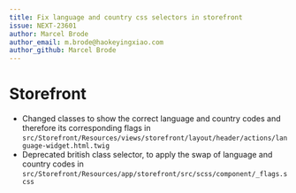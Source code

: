 ```yaml
---
title: Fix language and country css selectors in storefront
issue: NEXT-23601
author: Marcel Brode
author_email: m.brode@haokeyingxiao.com
author_github: Marcel Brode
---
```

# Storefront
* Changed classes to show the correct language and country codes and therefore its corresponding flags in `src/Storefront/Resources/views/storefront/layout/header/actions/language-widget.html.twig`
* Deprecated british class selector, to apply the swap of language and country codes in `src/Storefront/Resources/app/storefront/src/scss/component/_flags.scss`
